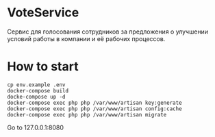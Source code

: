 # VoteService
Сервис для голосования сотрудников за предложения о улучшении условий работы в компании и её рабочих процессов.

# How to start
    cp env.example .env
    docker-compose build
    docke-compose up -d
    docker-compose exec php php /var/www/artisan key:generate
    docker-compose exec php php /var/www/artisan config:cache
    docker-compose exec php php /var/www/artisan migrate
  Go to 127.0.0.1:8080
